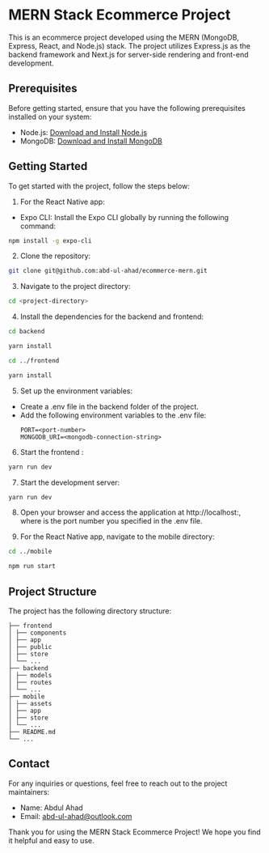 # MERN Stack Ecommerce Project

This is an ecommerce project developed using the MERN (MongoDB, Express, React, and Node.js) stack. The project utilizes Express.js as the backend framework and Next.js for server-side rendering and front-end development.

## Prerequisites

Before getting started, ensure that you have the following prerequisites installed on your system:

- Node.js: [Download and Install Node.js](https://nodejs.org/en/download/)
- MongoDB: [Download and Install MongoDB](https://www.mongodb.com/try/download/community)

## Getting Started

To get started with the project, follow the steps below:

1. For the React Native app:

- Expo CLI: Install the Expo CLI globally by running the following command:

```bash
npm install -g expo-cli
```

2. Clone the repository:

```bash
git clone git@github.com:abd-ul-ahad/ecommerce-mern.git
```

3. Navigate to the project directory:

```bash
cd <project-directory>

```

4. Install the dependencies for the backend and frontend:

```bash
cd backend
```

```bash
yarn install
```

```bash
cd ../frontend
```

```bash
yarn install
```

5. Set up the environment variables:

- Create a .env file in the backend folder of the project.
- Add the following environment variables to the .env file:
  ```
  PORT=<port-number>
  MONGODB_URI=<mongodb-connection-string>
  ```

6. Start the frontend :

```BASH
yarn run dev
```

7. Start the development server:

```bash
yarn run dev
```

8. Open your browser and access the application at http://localhost:<port-number>, where <port-number> is the port number you specified in the .env file.

9. For the React Native app, navigate to the mobile directory:

```bash
cd ../mobile
```

```bash
npm run start
```

## Project Structure

The project has the following directory structure:

```
├── frontend
│ ├── components
│ ├── app
│ ├── public
│ ├── store
│ └── ...
├── backend
│ ├── models
│ ├── routes
│ └── ...
├── mobile
│ ├── assets
│ ├── app
│ ├── store
│ └── ...
├── README.md
└── ...
```

## Contact

For any inquiries or questions, feel free to reach out to the project maintainers:

- Name: Abdul Ahad
- Email: abd-ul-ahad@outlook.com

Thank you for using the MERN Stack Ecommerce Project! We hope you find it helpful and easy to use.
